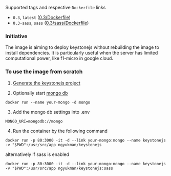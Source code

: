 Supported tags and respective `Dockerfile` links 
* `0.3`, `latest` ([0.3/Dockerfile](https://github.com/ngyukman/keystonejs-docker/blob/master/0.3/Dockerfile))
* `0.3-sass`, `sass` ([0.3/sass/Dockerfile](https://github.com/ngyukman/keystonejs-docker/blob/master/0.3/sass/Dockerfile))

### Initiative
The image is aiming to deploy keystonejs without rebuilding the image to install dependencies. It is particularly useful when the server has limited computational power, like f1-micro in google cloud.

### To use the image from scratch
1. [Generate the keystonejs project](http://keystonejs.com/getting-started/)

2. Optionally start [mongo db](https://hub.docker.com/_/mongo/)
```
docker run --name your-mongo -d mongo
```
3. Add the mongo db settings into .env
```
MONGO_URI=mongodb://mongo
```
4. Run the container by the following command
```
docker run -p 80:3000 -it -d --link your-mongo:mongo --name keystonejs -v "$PWD":/usr/src/app ngyukman/keystonejs
```
alternatively if sass is enabled
```
docker run -p 80:3000 -it -d --link your-mongo:mongo --name keystonejs -v "$PWD":/usr/src/app ngyukman/keystonejs:sass
```
